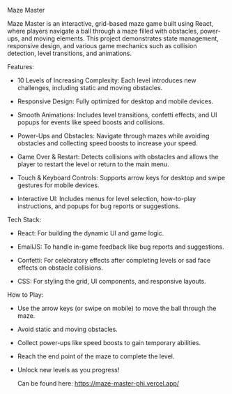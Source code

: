 Maze Master 

Maze Master is an interactive, grid-based maze game built using React, where players navigate a ball through a maze filled with obstacles, power-ups, and moving elements. This project demonstrates state management, responsive design, and various game mechanics such as collision detection, level transitions, and animations.

Features:

- 10 Levels of Increasing Complexity: Each level introduces new challenges, including static and moving   obstacles.

- Responsive Design: Fully optimized for desktop and mobile devices.

- Smooth Animations: Includes level transitions, confetti effects, and UI popups for events like speed boosts and collisions.

- Power-Ups and Obstacles: Navigate through mazes while avoiding obstacles and collecting speed boosts to increase your speed.

- Game Over & Restart: Detects collisions with obstacles and allows the player to restart the level or return to the main menu.

- Touch & Keyboard Controls: Supports arrow keys for desktop and swipe gestures for mobile devices.

- Interactive UI: Includes menus for level selection, how-to-play instructions, and popups for bug reports or suggestions.

Tech Stack: 
- React: For building the dynamic UI and game logic.

- EmailJS: To handle in-game feedback like bug reports and suggestions.

- Confetti: For celebratory effects after completing levels or sad face effects on obstacle collisions.

- CSS: For styling the grid, UI components, and responsive layouts.

How to Play: 
- Use the arrow keys (or swipe on mobile) to move the ball through the maze.

- Avoid static and moving obstacles.

- Collect power-ups like speed boosts to gain temporary abilities.

- Reach the end point of the maze to complete the level.

- Unlock new levels as you progress!

  Can be found here: https://maze-master-phi.vercel.app/
